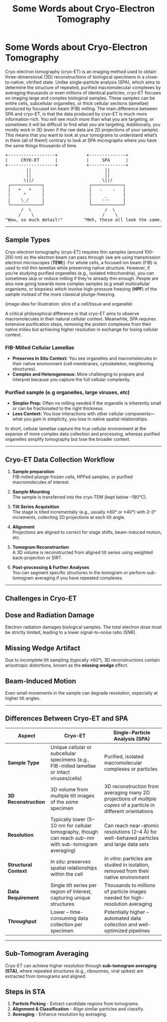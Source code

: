 ﻿---
layout: default
title: "Some Words about Cryo-Electron Tomography"
nav_order: 2
parent: "Welcome to Tomo101"
---

# Some Words about Cryo-Electron Tomography

Cryo-electron tomography (cryo-ET) is an imaging method used to obtain three-dimensional (3D) reconstructions of biological specimens in a close-to-native, vitrified state. Unlike single-particle analysis (SPA), which aims to determine the structure of repeated, purified macromolecular complexes by averaging thousands or even millions of identical particles, cryo-ET focuses on imaging large and complex biological samples. These samples can be entire cells, subcellular organelles, or thick cellular sections (lamellae) produced by focused ion beam (FIB) milling. The main difference between SPA and cryo-ET, is that the data produced by cryo-ET is much more information-rich. You will see much more than what you are targeting, or sometimes it will be difficult to find what you are targeting. Additionally, you mostly work in 3D (even if the raw data are 2D projections of your sample). This means that you want to look at your tomograms to understand what’s in them (all of them!) contrary to look at SPA micrographs where you have the same things thousands of time.


<pre>
+------------------+           +--------------+
|     CRYO-ET      |           |     SPA      |
+------------------+           +--------------+
        ||                            ||
        ||                            ||
       \||/                          \||/
 ┌────────────┐                 ┌────────────┐
 |   *   *    |                 |   -    -   |
 |     ^      |                 |     _      |
 |    \_/     |                 |    ---     |
 └────────────┘                 └────────────┘
      /  \                            /  \
     /    \                          /    \
"Wow, so much detail!"        "Meh, these all look the same..."
</pre>






---
## Sample Types

Cryo-electron tomography (cryo-ET) requires thin samples (around 100–200 nm) so the electron beam can pass through (we are using transmission electron microscopes (**TEM**)). For whole cells, a focused ion beam (FIB) is used to mill thin lamellae while preserving native structure. However, if you’re studying purified organelles (e.g., isolated mitochondria), you can sometimes skip or reduce milling if they’re already thin enough. People are also now going towards more complex samples (e.g small multicellular organisms, or biopsies) which involve high-pressure freezing (**HPF**) of the sample instead of the more classical plunge-freezing.

(image idea for illustration: slice of a cell/tissue and organelle)


A critical philosophical difference is that cryo-ET aims to observe macromolecules in their natural cellular context. Meanwhile, SPA requires extensive purification steps, removing the protein complexes from their native milieu but achieving higher resolution in exchange for losing cellular context.

### FIB-Milled Cellular Lamellae
- **Preserves In Situ Context:** You see organelles and macromolecules in their native environment (cell membranes, cytoskeleton, neighboring structures).
- **Complex and Heterogeneous:** More challenging to prepare and interpret because you capture the full cellular complexity.

### Purified sample (e.g organelles, large viruses, etc)
- **Simpler Prep:** Often no milling needed if the organelle is inherently small or can be fractionated to the right thickness.
- **Less Context:** You lose interactions with other cellular components—what you gain in simplicity, you lose in native spatial relationships.

In short, cellular lamellae capture the true cellular environment at the expense of more complex data collection and processing, whereas purified organelles simplify tomography but lose the broader context.

---
## Cryo-ET Data Collection Workflow


1. **Sample preparation**  
   FIB-milled plunge-frozen cells, HPFed samples, or purified macromolecules of interest.

2. **Sample Mounting**  
   The sample is transferred into the cryo-TEM (kept below –180°C).

3. **Tilt Series Acquisition**  
   The stage is tilted incrementally (e.g., usually ±60° or ±40°) with 2–3° increments, collecting 2D projections at each tilt angle.

4. **Alignment**  
   Projections are aligned to correct for stage shifts, beam-induced motion, etc.

5. **Tomogram Reconstruction**  
   A 3D volume is reconstructed from aligned tilt series using weighted back-projection or SIRT.

6. **Post-processing & Further Analyses**  
   You can segment specific structures in the tomogram or perform sub-tomogram averaging if you have repeated complexes.


---
## Challenges in Cryo-ET

## **Dose and Radiation Damage**
Electron radiation damages biological samples. The total electron dose must be strictly limited, leading to a lower signal-to-noise ratio (SNR).

## **Missing Wedge Artifact**
Due to incomplete tilt sampling (typically ±60°), 3D reconstructions contain anisotropic distortions, known as the **missing wedge** effect.

## **Beam-Induced Motion**
Even small movements in the sample can degrade resolution, especially at higher tilt angles.



---
## Differences Between Cryo-ET and SPA


| Aspect                 | Cryo-ET                                                                                   | Single-Particle Analysis (SPA)                                      |
|------------------------|-------------------------------------------------------------------------------------------|----------------------------------------------------------------------|
| **Sample Type**        | Unique cellular or subcellular specimens (e.g., FIB-milled lamellae or intact viruses/cells) | Purified, isolated macromolecular complexes or particles             |
| **3D Reconstruction**  | 3D volume from multiple tilt images of the *same* specimen                                | 3D reconstruction from averaging many 2D projections of *multiple copies* of a particle in different orientations |
| **Resolution**         | Typically lower (5–10 nm for cellular tomography, though can reach sub-nm with sub-tomogram averaging) | Can reach near-atomic resolutions (2–4 Å) for well-behaved particles and large data sets |
| **Structural Context** | *In situ*: preserves spatial relationships within the cell                                | *In vitro*: particles are studied in isolation, removed from their native environment |
| **Data Requirement**   | Single tilt series per region of interest, capturing unique structures                    | Thousands to millions of particle images needed for high-resolution averaging |
| **Throughput**         | Lower – time-consuming data collection per specimen                                      | Potentially higher – automated data collection and well-optimized pipelines |


---
## Sub-Tomogram Averaging

Cryo-ET can achieve higher resolution through **sub-tomogram averaging (STA)**, where repeated structures (e.g., ribosomes, viral spikes) are extracted from tomograms and aligned.

## **Steps in STA**
1. **Particle Picking** - Extract candidate regions from tomograms.
2. **Alignment & Classification** - Align similar particles and classify.
3. **Averaging** - Enhance resolution by averaging.

